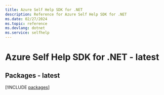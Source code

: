 ```yaml
---
title: Azure Self Help SDK for .NET
description: Reference for Azure Self Help SDK for .NET
ms.date: 02/27/2024
ms.topic: reference
ms.devlang: dotnet
ms.service: selfhelp
---
```

# Azure Self Help SDK for .NET - latest
## Packages - latest
[!INCLUDE [packages](self-help-index.md)]